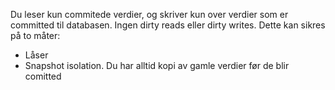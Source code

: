 Du leser kun commitede verdier, og skriver kun over verdier som er committed til databasen. Ingen dirty reads eller dirty writes. Dette kan sikres på to måter:

* Låser
* Snapshot isolation. Du har alltid kopi av gamle verdier før de blir comitted